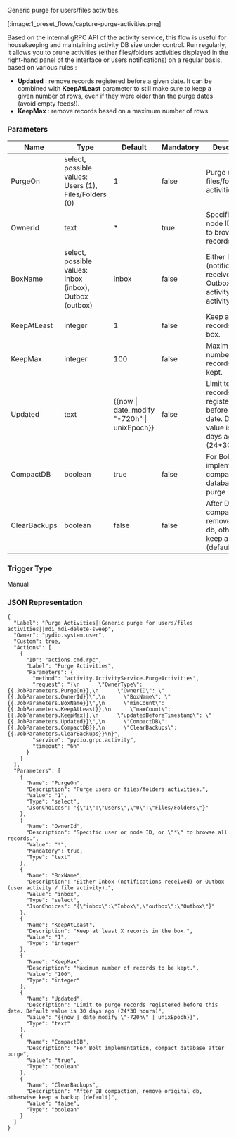
Generic purge for users/files activities.

[:image:1_preset_flows/capture-purge-activities.png]

Based on the internal gRPC API of the activity service, this flow is useful for housekeeping and maintaining activity DB size
under control. Run regularly, it allows you to prune activities (either files/folders activities displayed in the right-hand panel of the interface or users notifications) on 
a regular basis, based on various rules : 

 - **Updated** : remove records registered before a given date. It can be combined with **KeepAtLeast** parameter to still make
   sure to keep a given number of rows, even if they were older than the purge dates (avoid empty feeds!).
 - **KeepMax** : remove records based on a maximum number of rows.



### Parameters

|Name|Type|Default|Mandatory|Description|
|----|----|-------|---------|-----------|
|PurgeOn|select, possible values: Users (1), Files/Folders (0)|1|false|Purge users or files/folders activities.|
|OwnerId|text|*|true|Specific user or node ID, or "*" to browse all records.|
|BoxName|select, possible values: Inbox (inbox), Outbox (outbox)|inbox|false|Either Inbox (notifications received) or Outbox (user activity / file activity).|
|KeepAtLeast|integer|1|false|Keep at least X records in the box.|
|KeepMax|integer|100|false|Maximum number of records to be kept.|
|Updated|text|{{now &#124; date_modify &#34;-720h&#34; &#124; unixEpoch}}|false|Limit to purge records registered before this date. Default value is 30 days ago (24*30 hours)|
|CompactDB|boolean|true|false|For Bolt implementation, compact database after purge|
|ClearBackups|boolean|false|false|After DB compaction, remove original db, otherwise keep a backup (default)|



### Trigger Type
Manual

### JSON Representation

```
{
  "Label": "Purge Activities||Generic purge for users/files activities||mdi mdi-delete-sweep",
  "Owner": "pydio.system.user",
  "Custom": true,
  "Actions": [
    {
      "ID": "actions.cmd.rpc",
      "Label": "Purge Activities",
      "Parameters": {
        "method": "activity.ActivityService.PurgeActivities",
        "request": "{\n      \"OwnerType\": {{.JobParameters.PurgeOn}},\n      \"OwnerID\": \"{{.JobParameters.OwnerId}}\",\n      \"BoxName\": \"{{.JobParameters.BoxName}}\",\n      \"minCount\": {{.JobParameters.KeepAtLeast}},\n      \"maxCount\": {{.JobParameters.KeepMax}},\n      \"updatedBeforeTimestamp\": \"{{.JobParameters.Updated}}\",\n      \"CompactDB\": {{.JobParameters.CompactDB}},\n      \"ClearBackups\": {{.JobParameters.ClearBackups}}\n}",
        "service": "pydio.grpc.activity",
        "timeout": "6h"
      }
    }
  ],
  "Parameters": [
    {
      "Name": "PurgeOn",
      "Description": "Purge users or files/folders activities.",
      "Value": "1",
      "Type": "select",
      "JsonChoices": "{\"1\":\"Users\",\"0\":\"Files/Folders\"}"
    },
    {
      "Name": "OwnerId",
      "Description": "Specific user or node ID, or \"*\" to browse all records.",
      "Value": "*",
      "Mandatory": true,
      "Type": "text"
    },
    {
      "Name": "BoxName",
      "Description": "Either Inbox (notifications received) or Outbox (user activity / file activity).",
      "Value": "inbox",
      "Type": "select",
      "JsonChoices": "{\"inbox\":\"Inbox\",\"outbox\":\"Outbox\"}"
    },
    {
      "Name": "KeepAtLeast",
      "Description": "Keep at least X records in the box.",
      "Value": "1",
      "Type": "integer"
    },
    {
      "Name": "KeepMax",
      "Description": "Maximum number of records to be kept.",
      "Value": "100",
      "Type": "integer"
    },
    {
      "Name": "Updated",
      "Description": "Limit to purge records registered before this date. Default value is 30 days ago (24*30 hours)",
      "Value": "{{now | date_modify \"-720h\" | unixEpoch}}",
      "Type": "text"
    },
    {
      "Name": "CompactDB",
      "Description": "For Bolt implementation, compact database after purge",
      "Value": "true",
      "Type": "boolean"
    },
    {
      "Name": "ClearBackups",
      "Description": "After DB compaction, remove original db, otherwise keep a backup (default)",
      "Value": "false",
      "Type": "boolean"
    }
  ]
}
```
